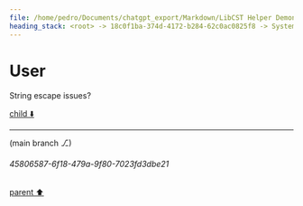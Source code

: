 ```yaml
---
file: /home/pedro/Documents/chatgpt_export/Markdown/LibCST Helper Demonstration.md
heading_stack: <root> -> 18c0f1ba-374d-4172-b284-62c0ac0825f8 -> System -> 28b397c4-d269-4da8-98b4-b7dd276704c0 -> System -> aaa2665f-1e84-4cfd-921d-9a9e022a20dd -> User -> 64222186-7076-4ab1-ac82-a592c46aaf7d -> Assistant -> 0722e61c-10d6-4ddc-8d65-2687e32de790 -> Tool -> eaadfc85-96ad-46b5-890b-9577e8be73ea -> Assistant -> ab2d4700-7b84-4859-b220-f4e5454f730c -> Assistant -> 977264ba-ab27-46ce-828a-8f286e18f2f2 -> Tool -> 1d0d6ff0-c483-49c7-a6d8-5f49f5690cd0 -> Assistant -> b20ee073-a977-4047-ae51-666485745387 -> Assistant -> a0c81de4-0f77-4c57-b61c-4c213824def5 -> Tool -> cffbf75d-737c-40a6-8552-538f2d18a984 -> Assistant -> c40d6097-be50-4173-94ac-45fc87f6089b -> Assistant -> c3a9d57b-390f-4554-b240-97f271752492 -> Tool -> 25c70651-a21d-42c0-81c6-6fc6bdd1a2b6 -> Assistant -> aaa26001-fe0d-47d1-80a8-5546bccf40f5 -> User -> 122a0bdb-60cf-49e8-97de-8056376805ad -> Assistant -> Architecture -> Steps -> aaa22d63-7e3c-4038-ae81-c6da628abe7f -> User -> 6fb29092-adfa-49ef-a8c5-fbc475e168a1 -> Assistant -> 7d7d6e99-4842-46d8-a52f-d71e2f3d7e6b -> Tool -> 82f581f6-38c2-44da-a671-e70cf7bae462 -> Assistant -> aaa22c7e-7317-4a50-9cca-fcfc6c57acb5 -> User -> 640e9df2-372c-428c-aacb-af03ae802638 -> Assistant -> 60653f00-3541-49d1-82c1-a9eb3f5b667a -> Tool -> 006cbbe3-77a2-4072-94f3-f4cb643605fa -> Assistant -> 97388ae7-f3a7-49ad-be0a-4cec2faedfa8 -> Assistant -> aaa2f55c-57c9-4dc3-a910-623965400b88 -> User -> 7d1a20d5-e084-41d1-890f-331abd0b26eb -> Assistant -> 0c40e6f8-100e-44c9-b62a-ac85f8d426d6 -> Tool -> 17772f25-568a-43bc-a834-13a596a38837 -> Assistant -> 85817d38-9c91-4bbe-ad14-64f29b333dbd -> Assistant -> d5864175-67b9-49d7-9d65-3eb6a4a9d563 -> Tool -> 46e18970-6031-4682-9dd1-9402004cc8c6 -> Assistant -> 6f9fb546-1f45-40a4-9a91-7e4d8aa988de -> Assistant -> ea8206e7-1975-4619-a755-32cfbb5f002d -> Tool -> 943dae8b-997f-41ff-b5b7-b0ee8bb41213 -> Assistant -> 83ef2838-1788-49af-adb6-96a4b9e0c5ff -> Assistant -> 68004ece-c8f0-4aed-a7c7-ac97b88b2070 -> Tool -> 4f32fb32-9b65-49be-aa97-97379bf0d270 -> Assistant -> 877f7de8-009d-40b0-ac24-7c9229a829dd -> Assistant -> 0b9a6b59-011f-4c94-96a5-62b57429d91c -> Tool -> 8ba0c8d9-9055-48c1-b2fb-be14b9e86d98 -> Assistant -> 620f1811-2c21-4fe2-903b-0714f30bdcb0 -> Assistant -> 87398c72-7f83-41ea-8add-5942cc4a5b3f -> Tool -> 3bf63e94-2201-4ad3-ab06-28b0aee92b98 -> Assistant -> aaa27cfb-347a-4cb5-aa55-aacc9c15a5c5 -> User -> cfe67c45-839e-4cdb-a683-979853f35175 -> Assistant -> 0b80a9b8-90ca-47c9-bc68-70ea639464a4 -> Assistant -> aaa21714-1b65-49e6-b50b-de61f87d9d90 -> User -> a976eb9e-792f-4e54-aefe-e10a64ce3aa2 -> Assistant -> aaa23549-5d11-4cb6-b2d7-b91b56aa57c9 -> User -> 1598d8b2-5788-43eb-9eea-b68e34cb2af7 -> Assistant -> d16c379a-d6ed-4f57-a944-8ccbcb178ee0 -> Tool -> bef5c725-d101-46ec-9403-c878cc4b35d8 -> Assistant -> 0a74db13-baf0-4b02-b804-883055660e09 -> Assistant -> 56588086-ff6f-475e-b9b3-ed9b673300bb -> Tool -> 669e851b-c8e5-4f95-a48a-cf43b4b14c34 -> Assistant -> 66daa30c-34fd-4da2-8910-9806fe89c2dd -> Assistant -> 4dcdd744-3130-4183-a168-924c1a801e5a -> Tool -> 81f63f63-b38d-4724-a908-a3962ec47e6c -> Assistant -> aaa208d0-9e0a-4ad3-82ea-546cfa2829b6 -> User -> 8bd0061e-cee4-4998-b6d8-3fe2000a9361 -> Assistant -> 4afaa3fb-bf58-4fdb-8047-66e64c7b8195 -> Tool -> 25f988d4-7754-4940-a837-6049690ed726 -> Assistant -> 416703d5-e579-41fe-9df1-b79a8811a8ef -> Assistant -> 0d31e8f0-d966-4ff3-b49a-3e6984369b41 -> Tool -> b6856b1b-bcfb-4170-9129-60e5afe36a0e -> Assistant -> 9fe16514-ad0b-4115-a1a5-321a8baf9f10 -> Assistant -> 8c938141-c6ea-4098-ba0d-d435ae797d13 -> Tool -> 96fa06aa-7c96-4482-92e4-d8a6cabed49d -> Assistant -> aaa2e26f-61e2-4262-a479-0a5ca011bf56 -> User -> d1ba601a-3e47-4169-a580-00b425cfab7f -> Assistant -> f990aab5-c7e9-4cd1-9a57-717e59788c2d -> Tool -> 67b2eba7-7b7e-44a2-9e85-6f0138dbcf3b -> Assistant -> 6896299d-5736-4567-8dca-e30bc69ac5d9 -> Assistant -> 1bbba134-717c-462c-af62-914109706c20 -> Tool -> 2d3032fd-5d5d-41f5-a187-b1c4add8706b -> Assistant -> 6a8ef92f-ad42-49a0-836f-803cb2cb2c0e -> Assistant -> 58f09552-2b82-4b41-930d-7d1b219ff1f7 -> Tool -> ca488799-8627-4de9-9724-720f3b478228 -> Assistant -> aaa2a4af-d806-4bcf-b3dd-0bb1a5c94071 -> User -> 55b207e6-51c6-4cd8-b330-eb1331b8b109 -> Assistant -> 6b939d0a-40fe-4ace-bf74-df2917b671c9 -> Tool -> 4f3e1cfe-1ff5-4225-90c5-3ee6cfb69643 -> Assistant -> aaa2716a-0447-4f86-9750-6bf5a375204c -> User -> 5626ddce-5591-49ec-bf81-a709d35ea460 -> Assistant -> 9825d167-2b22-41ed-a2cb-f5f2dfc60ded -> Tool -> 0f6fcfa4-ebdf-4e58-a1a2-60ce5856e1e2 -> Assistant -> 65523aa3-f3ed-45a3-bd00-572f100e4a13 -> Assistant -> 7e5b679b-f401-414f-8256-27bc8009ad06 -> Tool -> 5ed95c2e-ad8e-4987-9eff-3fe415d8fa4d -> Assistant -> eb806e68-598e-4645-b6e2-133e0d1c1f20 -> Assistant -> 659ab410-cbf9-4a9e-a05e-9216fb92d393 -> Tool -> db60d82a-9dc6-4c60-9b5d-6c4a83107347 -> Assistant -> aaa2dbc4-aea8-43e7-b083-3d25c6349b74 -> User -> 6347dd80-1a97-4b3e-8cf6-2a8e23393f19 -> Assistant -> c7cf0870-c6c9-4f44-bbe1-577edb0de6ce -> Tool -> 1fdf00bd-9b2e-4731-bfa3-105937446271 -> Assistant -> 052ca1bf-e75e-4e42-a798-350571440229 -> Tool -> e6bdeac6-ffbb-4937-83e4-19dcee60759c -> Assistant -> 36b98e8a-03b5-4b89-9f2e-95372b86c8ae -> Assistant -> 49d95940-e3ea-430e-877c-52fd98f45307 -> Tool -> c5fdd6af-52b8-4f7f-92ab-306ab11e85d7 -> Assistant -> fc2bf479-6ade-41e5-be88-731a1e4fd0c9 -> Assistant -> 35b3c083-d4ad-4788-97c0-5b0e7fb3afe4 -> Tool -> 57ee994b-8229-49ee-b3ee-310cddc53ee6 -> Assistant -> 1a415ad7-ecb8-457f-956d-fbb55f86fb77 -> Tool -> 9178ecf8-05d2-48fd-8606-66d5fa79f504 -> Assistant -> aaa24bbe-c454-4542-b0ad-cf68bd7a2570 -> User -> b6f4f5d8-065a-4796-a358-2b77397b0f71 -> Assistant -> 8e53bfae-652a-4ce0-a83f-2e3986dd48e5 -> Tool -> 51a8b36e-8c64-4ebc-b4e8-3b916600f78e -> Assistant -> dad0f1d0-13ad-45e9-92f5-2fc737dd711c -> Assistant -> d6c367f0-4b0b-42ea-9540-67885fee5761 -> Tool -> f0005044-df06-4e77-b42d-e9361d0fc3a5 -> Assistant -> f1da2534-39e8-4a21-9ea8-b4e186d5cefa -> Assistant -> 840a031f-ea82-40cf-97f6-49621ee496ac -> Tool -> bf0f9d1e-8b3c-4af3-ac0c-ff06a904eab3 -> Assistant -> cfcd447d-3d53-462c-988e-7ec6a8973c1e -> Assistant -> bdce6983-b7ba-4736-85fd-0474ac48a24a -> Tool -> 0c3eb03d-2ae7-4ca9-af8b-8dd4d0122b39 -> Assistant -> b77ec2df-dd2d-4b1c-8608-17d207050f91 -> Assistant -> 4c2959a0-1e3c-4226-a3bc-932e212bd35a -> Tool -> fecbd21f-7022-419c-ae1d-cd9b1557c08b -> Assistant -> 67ce2d9e-e134-4aee-a19d-f586a27eb8d1 -> Assistant -> f637682f-208e-460f-8e8f-1dab60affa36 -> Tool -> 90929513-cbcd-4269-a04e-b298bfdd5b08 -> Assistant -> aaa2ac2d-858d-4252-ae55-387af42a653d -> User -> 9405fda6-e826-44e9-a01a-43c4d8b2b3fd -> Assistant -> 1f7574fb-2780-48ff-9a94-572fdd9f2fa3 -> Tool -> 174fa630-2636-42d3-a0aa-fe1bc4cfe545 -> Assistant -> 3cfad556-0b27-42a6-9554-b9c3016438ff -> Assistant -> 3a076eea-454e-4a7a-9942-da7da64d83e5 -> Tool -> aea5b958-09a1-45ac-8100-bb5902631e2d -> Assistant -> 038b6317-1349-43a5-bb6f-bc79deb20ada -> Assistant -> 760c7f45-0d31-45a4-aa61-0d7f2c21cbb9 -> Tool -> e0647b1f-51a3-497e-b2d1-22bfef24e874 -> Assistant -> ae6ac620-613b-4cf6-95b9-302ebffbe3e6 -> Assistant -> 65a292cf-79d8-4aeb-bade-11d7b05c4e16 -> Tool -> cc8d9269-76b7-40e1-8ffc-826fe7364569 -> Assistant -> aaa24bc1-964b-4098-a52d-085d9c40e0ff -> User
---
```

# User

String escape issues?

[child ⬇️](#45806587-6f18-479a-9f80-7023fd3dbe21)

---

(main branch ⎇)
###### 45806587-6f18-479a-9f80-7023fd3dbe21
[parent ⬆️](#aaa24bc1-964b-4098-a52d-085d9c40e0ff)
